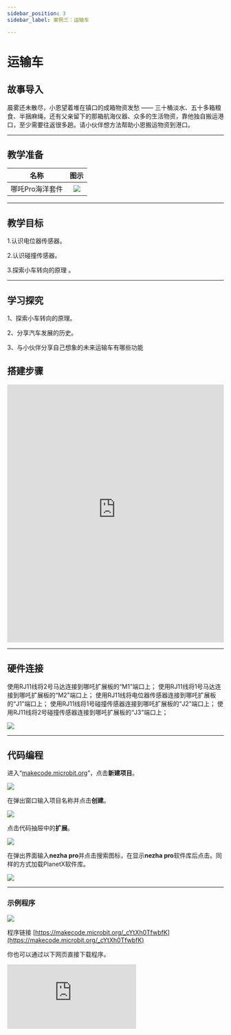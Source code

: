 ```yaml
---
sidebar_position: 3
sidebar_label: 案例三：运输车

---
```


# 运输车
## 故事导入
晨雾还未散尽，小恩望着堆在镇口的成箱物资发愁 —— 三十桶淡水、五十多箱粮食、半捆麻绳，还有父亲留下的那箱航海仪器、众多的生活物资，靠他独自搬运港口，至少需要往返很多趟。请小伙伴想方法帮助小恩搬运物资到港口。

--- 

## 教学准备

|     名称     |            图示            |
| :----------: | :--------------------------: |
|   哪吒Pro海洋套件  |   ![](https://wiki-media-ef.oss-cn-hongkong.aliyuncs.com/docs/microbit/building-blocks/nezha-pro-ocean-kit/nezha-pro-ocean-kit-products-introduction-002.png.png)  |

--- 
## 教学目标 
1.认识电位器传感器。

2.认识碰撞传感器。

3.探索小车转向的原理 。

--- 

## 学习探究

1、探索小车转向的原理。

2、分享汽车发展的历史。

3、与小伙伴分享自己想象的未来运输车有哪些功能

## 搭建步骤

<embed src="https://wiki-media-ef.oss-cn-hongkong.aliyuncs.com/docs/microbit/building-blocks/nezha-pro-ocean-kit/setup-diagram/case03/nezha-pro-ocean-kit-step-03-1.png.pdf" type="application/pdf" width="100%" height="600px" />

--- 

## 硬件连接
使用RJ11线将2号马达连接到哪吒扩展板的“M1”端口上；
使用RJ11线将1号马达连接到哪吒扩展板的“M2”端口上；
使用RJ11线将电位器传感器连接到哪吒扩展板的“J1”端口上；
使用RJ11线将1号碰撞传感器连接到哪吒扩展板的“J2”端口上；
使用RJ11线将2号碰撞传感器连接到哪吒扩展板的“J3”端口上；

![](https://wiki-media-ef.oss-cn-hongkong.aliyuncs.com/docs/microbit/building-blocks/nezha-pro-ocean-kit/setup-diagram/case03/nezha-pro-ocean-kit-step-03-3.png.png)

--- 
## 代码编程

进入“[makecode.microbit.org](https://makecode.microbit.org)”，点击**新建项目**。

![](https://wiki-media-ef.oss-cn-hongkong.aliyuncs.com/docs/microbit/building-blocks/microbit-space-science-kit/images/microbit-space-science-kit-case01-07.png)

在弹出窗口输入项目名称并点击**创建**。

![](https://wiki-media-ef.oss-cn-hongkong.aliyuncs.com/docs/microbit/building-blocks/microbit-space-science-kit/images/microbit-space-science-kit-case01-11.png)

点击代码抽屉中的**扩展**。

![](https://wiki-media-ef.oss-cn-hongkong.aliyuncs.com/docs/microbit/building-blocks/microbit-space-science-kit/images/microbit-space-science-kit-case01-09.png)

在弹出界面输入**nezha pro**并点击搜索图标，在显示**nezha pro**软件库后点击。同样的方式加载PlanetX软件库。

![](https://wiki-media-ef.oss-cn-hongkong.aliyuncs.com/docs/microbit/building-blocks/microbit-space-science-kit/images/microbit-space-science-kit-case01-10.png)

---
### 示例程序

![](https://wiki-media-ef.oss-cn-hongkong.aliyuncs.com/docs/microbit/building-blocks/nezha-pro-ocean-kit/setup-diagram/case03/nezha-pro-ocean-kit-step-03-2.png.png)

程序链接
[https://makecode.microbit.org/_cYtXh0TfwbfK](https://makecode.microbit.org/_cYtXh0TfwbfK)

你也可以通过以下网页直接下载程序。

<div
    style={{
        position: 'relative',
        paddingBottom: '60%',
        overflow: 'hidden',
    }}
>
    <iframe
        src="https://makecode.microbit.org/_cYtXh0TfwbfK"
        frameborder="0"
        sandbox="allow-popups allow-forms allow-scripts allow-same-origin"
        style={{
            position: 'absolute',
            width: '100%',
            height: '100%',
        }}
    />
</div>

---
### 下载程序

使用 USB 线连接 PC 和 micro:bit V2。

![](https://wiki-media-ef.oss-cn-hongkong.aliyuncs.com/docs/microbit/building-blocks/microbit-space-science-kit/images/microbit-space-science-kit-manual03.gif)

连接成功后，电脑上会识别出一个名为 MICROBIT 的盘符。

![](https://wiki-media-ef.oss-cn-hongkong.aliyuncs.com/docs/microbit/building-blocks/microbit-space-science-kit/images/microbit-space-science-kit-manual06.png)

点击左下角的![](https://wiki-media-ef.oss-cn-hongkong.aliyuncs.com/docs/microbit/building-blocks/microbit-space-science-kit/images/microbit-space-science-kit-manual07.png)，选择**Connect Device**。

![](https://wiki-media-ef.oss-cn-hongkong.aliyuncs.com/docs/microbit/building-blocks/microbit-space-science-kit/images/microbit-space-science-kit-manual11.png)

点击![](https://wiki-media-ef.oss-cn-hongkong.aliyuncs.com/docs/microbit/building-blocks/microbit-space-science-kit/images/microbit-space-science-kit-manual08.png)。

![](https://wiki-media-ef.oss-cn-hongkong.aliyuncs.com/docs/microbit/building-blocks/microbit-space-science-kit/images/microbit-space-science-kit-manual12.png)

点击![](https://wiki-media-ef.oss-cn-hongkong.aliyuncs.com/docs/microbit/building-blocks/microbit-space-science-kit/images/microbit-space-science-kit-manual09.png)。

![](https://wiki-media-ef.oss-cn-hongkong.aliyuncs.com/docs/microbit/building-blocks/microbit-space-science-kit/images/microbit-space-science-kit-manual13.png)

在弹出窗口选择 **BBC micro:bit CMSIS-DAP**，然后选择**连接**，至此，我们的 micro:bit 就已经连接成功。

![](https://wiki-media-ef.oss-cn-hongkong.aliyuncs.com/docs/microbit/building-blocks/microbit-space-science-kit/images/microbit-space-science-kit-manual14.png)

点击**下载程序**

![](https://wiki-media-ef.oss-cn-hongkong.aliyuncs.com/docs/microbit/building-blocks/microbit-space-science-kit/images/microbit-space-science-kit-manual10.png)

---
## 案例演示

按1号碰撞传感器，小车向前进，按2号碰撞传感器，小车向后退，通过电位传感器的控制小车速度。

**图片**

---
## 扩展知识
### 运输车的发展历史

#### 一、古代运输雏形（公元前 —18 世纪）

**人力与畜力运输时代**

1.原始工具：公元前 4000 年，美索不达米亚地区出现木制滚轮车，依靠人力或畜力（牛、马）拉动，用于运输货物和人员。

2.马车的普及：公元前 2000 年，中亚草原游牧民族发明辐条轮马车，速度与载重能力显著提升，成为古代陆上运输的核心工具（如中国商周时期的战车、古罗马的货运马车）。

3.水上运输：古埃及人利用尼罗河划桨船运输石材，中国隋唐时期的大运河漕运系统则通过帆船、漕船实现大规模物资运输。

**技术局限与突破**

1.运输工具以木质结构为主，载重有限（如古罗马货车载重约 1 吨），依赖自然动力，运输效率受地理和气候制约。

#### 二、工业革命推动机械化运输（18 世纪 —20 世纪初）

**蒸汽动力的应用**

1.蒸汽货车的萌芽：1769 年，法国工程师尼古拉・古诺发明首辆蒸汽驱动三轮车（“卡布奥雷”），虽因技术缺陷未普及，却是机械化运输的开端。

2.铁路运输崛起：1825 年，英国斯托克顿 - 达灵顿铁路开通，蒸汽机车（如 “火箭号”）推动货运铁路发展，首次实现长距离、大运量货物运输（载重可达数十吨）。

**内燃机与公路运输车的诞生**

1.汽车时代的序幕：1886 年，卡尔・本茨发明首辆内燃机驱动的三轮汽车（专利号 37435），1896 年，英国工程师杜里埃兄弟制造出首辆汽油动力货车，载重约 1.5 吨。

2.商业化量产：1901 年，美国奥兹莫比尔公司推出量产货车 “Curved Dash”，1910 年代福特 T 型卡车（1917 年推出）以流水线生产降低成本，推动货车普及。


#### 三、20 世纪：专业化与规模化发展（1920—1990 年代）

**载重能力与结构革新**

1.重型卡车崛起：1920 年代，美国怀特汽车公司推出首辆六轮卡车，载重提升至 5 吨；1930 年代，柴油发动机因油耗低、扭矩大成为货车主流（如德国曼恩、美国彼得比尔特卡车）。

2.挂车与模块化设计：1930 年代，半挂卡车（Trailer Truck）出现，通过牵引车与挂车分离实现高效装卸，载重突破 10 吨（如二战期间美军 GMC CCKW 卡车）。


